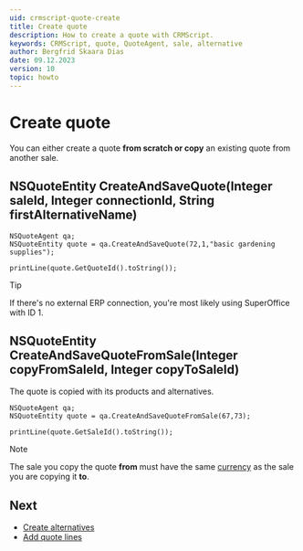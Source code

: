 ```yaml
---
uid: crmscript-quote-create
title: Create quote
description: How to create a quote with CRMScript.
keywords: CRMScript, quote, QuoteAgent, sale, alternative
author: Bergfrid Skaara Dias
date: 09.12.2023
version: 10
topic: howto
---
```


# Create quote

You can either create a quote **from scratch or copy** an existing quote from another sale.

<!-- markdownlint-disable-next-line MD013 -->
## NSQuoteEntity CreateAndSaveQuote(Integer saleId, Integer connectionId, String firstAlternativeName)

```crmscript!
NSQuoteAgent qa;
NSQuoteEntity quote = qa.CreateAndSaveQuote(72,1,"basic gardening supplies");

printLine(quote.GetQuoteId().toString());
```

> [!TIP]
> If there's no external ERP connection, you're most likely using SuperOffice with ID 1.

## NSQuoteEntity CreateAndSaveQuoteFromSale(Integer copyFromSaleId, Integer copyToSaleId)

 The quote is copied with its products and alternatives.

```crmscript!
NSQuoteAgent qa;
NSQuoteEntity quote = qa.CreateAndSaveQuoteFromSale(67,73);

printLine(quote.GetSaleId().toString());
```

> [!NOTE]
> The sale you copy the quote **from** must have the same [currency][3] as the sale you are copying it **to**.

## Next

* [Create alternatives][1]
* [Add quote lines][2]

<!-- Referenced links -->
[1]: add-alternative.md
[2]: add-quote-line.md
[3]: ../../../../sale/dev/index.md#currency
